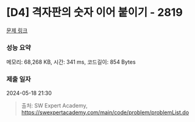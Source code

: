# [D4] 격자판의 숫자 이어 붙이기 - 2819 

[문제 링크](https://swexpertacademy.com/main/code/problem/problemDetail.do?contestProbId=AV7I5fgqEogDFAXB) 

### 성능 요약

메모리: 68,268 KB, 시간: 341 ms, 코드길이: 854 Bytes

### 제출 일자

2024-05-18 21:30



> 출처: SW Expert Academy, https://swexpertacademy.com/main/code/problem/problemList.do